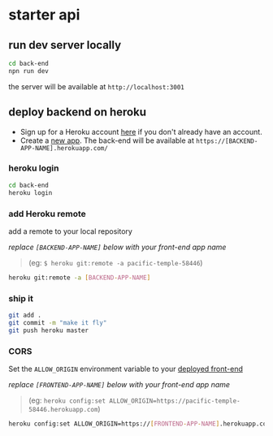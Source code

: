 # starter api

## run dev server locally

```bash
cd back-end
npn run dev
```

the server will be available at `http://localhost:3001`


## deploy backend on heroku

- Sign up for a Heroku account [here](https://signup.heroku.com/) if you don't already have an account.
- Create a [new app](https://dashboard.heroku.com/new-app). The back-end will be available at `https://[BACKEND-APP-NAME].herokuapp.com/`

### heroku login

```bash
cd back-end
heroku login
```

### add Heroku remote

add a remote to your local repository

_replace `[BACKEND-APP-NAME]` below with your front-end app name_
> (eg: `$ heroku git:remote -a pacific-temple-58446`)

```bash
heroku git:remote -a [BACKEND-APP-NAME]
```

### ship it

```bash
git add .
git commit -m "make it fly"
git push heroku master
```

### CORS

Set the `ALLOW_ORIGIN` environment variable to your [deployed front-end](../README)

_replace `[FRONTEND-APP-NAME]` below with your front-end app name_
> (eg: `heroku config:set ALLOW_ORIGIN=https://pacific-temple-58446.herokuapp.com`)

```bash
heroku config:set ALLOW_ORIGIN=https://[FRONTEND-APP-NAME].herokuapp.com
```
